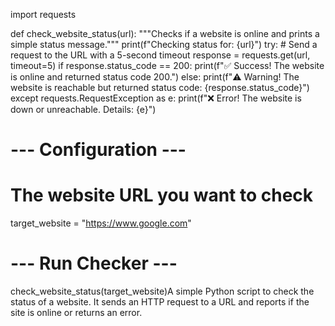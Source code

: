 import requests

def check_website_status(url):
    """Checks if a website is online and prints a simple status message."""
    print(f"Checking status for: {url}")
    try:
        # Send a request to the URL with a 5-second timeout
        response = requests.get(url, timeout=5)
        if response.status_code == 200:
            print(f"✅ Success! The website is online and returned status code 200.")
        else:
            print(f"⚠️ Warning! The website is reachable but returned status code: {response.status_code}")
    except requests.RequestException as e:
        print(f"❌ Error! The website is down or unreachable. Details: {e}")

# --- Configuration ---
# The website URL you want to check
target_website = "https://www.google.com"

# --- Run Checker ---
check_website_status(target_website)A simple Python script to check the status of a website. It sends an HTTP request to a URL and reports if the site is online or returns an error.
